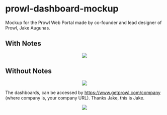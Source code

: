 # prowl-dashboard-mockup
Mockup for the Prowl Web Portal made by co-founder and lead designer of Prowl, Jake Augunas. 

## With Notes 


<p align="center">
  <img src="http://www.getprowl.com/assets/images/mockup.png">
</p>

## Without Notes 

<p align="center">
  <img src="http://www.getprowl.com/assets/images/mockupnonotes.png">
</p>


The dashboards, can be accessed by https://www.getprowl.com/company (where company is, your company URL). Thanks Jake, this is Jake.



<p align="center">
  <img src="http://www.getprowl.com/team/assets/employees/jake.jpg">
</p>
